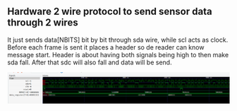 ## Hardware 2 wire protocol to send sensor data through 2 wires

It just sends data[NBITS] bit by bit through sda wire, while scl acts as clock. Before each frame is sent it places a header so de reader can know message start. Header is about having both signals being high to then make sda fall. After that sdc will also fall and data will be send.

![alt text](image.png)

